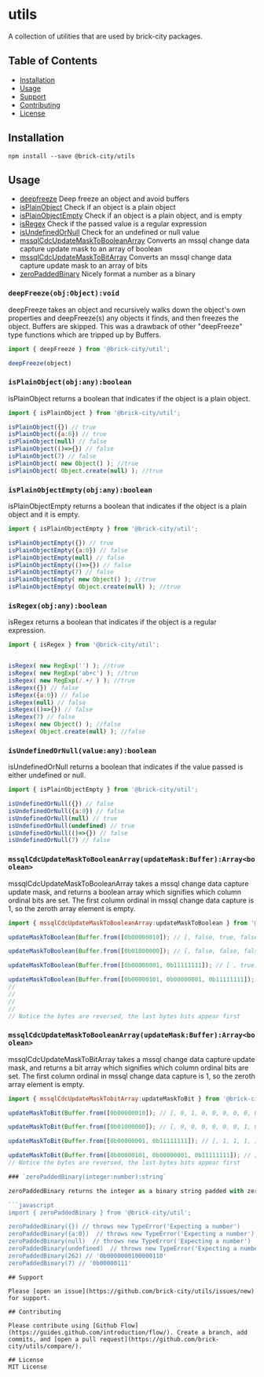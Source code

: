 # utils

A collection of utilities that are used by brick-city packages.

## Table of Contents

- [Installation](#installation)
- [Usage](#usage)
- [Support](#support)
- [Contributing](#contributing)
- [License](#license)

## Installation

```
npm install --save @brick-city/utils
```


## Usage

- [deepfreeze](#deepfreezeobjobjectvoid) Deep freeze an object and avoid buffers
- [isPlainObject](#isplainobjectobjobjectboolean) Check if an object is a plain object 
- [isPlainObjectEmpty](#isplainobjectemptyobjobjectboolean) Check if an object is a plain object, and is empty
- [isRegex](#isregexobjanyboolean) Check if the passed value is a regular expression  
- [isUndefinedOrNull](#isundefinedornullvalueanyboolean) Check for an undefined or null value
- [mssqlCdcUpdateMaskToBooleanArray]() Converts an mssql change data capture update mask to an array of boolean 
- [mssqlCdcUpdateMaskToBitArray]() Converts an mssql change data capture update mask to an array of bits
- [zeroPaddedBinary](#zeropaddedbinaryintegernumberstring) Nicely format a number as a binary


### `deepFreeze(obj:Object):void`

deepFreeze takes an object and recursively walks down the object's own properties and deepFreeze(s) any objects it finds, and then freezes the object. Buffers are skipped. This was a drawback of other "deepFreeze" type functions which are tripped up by Buffers.

```javascript
import { deepFreeze } from '@brick-city/util';

deepFreeze(object)

```

### `isPlainObject(obj:any):boolean`

isPlainObject returns a boolean that indicates if the object is a plain object.

```javascript
import { isPlainObject } from '@brick-city/util';

isPlainObject({}) // true
isPlainObject({a:0}) // true
isPlainObject(null) // false
isPlainObject(()=>{}) // false
isPlainObject(7) // false
isPlainObject( new Object() ); //true
isPlainObject( Object.create(null) ); //true

```

### `isPlainObjectEmpty(obj:any):boolean`

isPlainObjectEmpty returns a boolean that indicates if the object is a plain object and it is empty.

```javascript
import { isPlainObjectEmpty } from '@brick-city/util';

isPlainObjectEmpty({}) // true
isPlainObjectEmpty({a:0}) // false
isPlainObjectEmpty(null) // false
isPlainObjectEmpty(()=>{}) // false
isPlainObjectEmpty(7) // false
isPlainObjectEmpty( new Object() ); //true
isPlainObjectEmpty( Object.create(null) ); //true

```

### `isRegex(obj:any):boolean`

isRegex returns a boolean that indicates if the object is a regular expression.

```javascript
import { isRegex } from '@brick-city/util';


isRegex( new RegExp('') ); //true
isRegex( new RegExp('ab+c') ); //true
isRegex( new RegExp(/.+/ ) ); //true
isRegex({}) // false
isRegex({a:0}) // false
isRegex(null) // false
isRegex(()=>{}) // false
isRegex(7) // false
isRegex( new Object() ); //false
isRegex( Object.create(null) ); //false

```

### `isUndefinedOrNull(value:any):boolean`

isUndefinedOrNull returns a boolean that indicates if the value passed is either undefined or null.

```javascript
import { isPlainObjectEmpty } from '@brick-city/util';

isUndefinedOrNull({}) // false
isUndefinedOrNull({a:0}) // false
isUndefinedOrNull(null) // true
isUndefinedOrNull(undefined) // true
isUndefinedOrNull(()=>{}) // false
isUndefinedOrNull(7) // false

```

### `mssqlCdcUpdateMaskToBooleanArray(updateMask:Buffer):Array<boolean>`

mssqlCdcUpdateMaskToBooleanArray takes a mssql change data capture update mask, and returns a boolean array which signifies which column ordinal bits are set.  The first column ordinal in mssql change data capture is 1, so the zeroth array element is empty.

```javascript
import { mssqlCdcUpdateMaskToBooleanArray:updateMaskToBoolean } from '@brick-city/util';

updateMaskToBoolean(Buffer.from([0b00000010]); // [, false, true, false, false, false, false, false, false]

updateMaskToBoolean(Buffer.from([0b01000000]); // [, false, false, false, false, false, false, true, false]

updateMaskToBoolean(Buffer.from([0b00000001, 0b11111111]); // [ , true, true, true, true, true, true, true, true, true, false, false, false, false, false, false, false, true, false, true, false, false, false, false, false ]

updateMaskToBoolean(Buffer.from([0b00000101, 0b00000001, 0b11111111]); // [,
//                                                                          true, true, true, true, true, true, true, true,
//                                                                          true, false, false, false, false, false, false, false,
//                                                                          true, false, true, false, false, false, false, false,
//                                                                      ]
// Notice the bytes are reversed, the last bytes bits appear first
```


### `mssqlCdcUpdateMaskToBooleanArray(updateMask:Buffer):Array<boolean>`

mssqlCdcUpdateMaskToBitArray takes a mssql change data capture update mask, and returns a bit array which signifies which column ordinal bits are set.  The first column ordinal in mssql change data capture is 1, so the zeroth array element is empty.

```javascript
import { mssqlCdcUpdateMaskTobitArray:updateMaskToBit } from '@brick-city/util';

updateMaskToBit(Buffer.from([0b00000010]); // [, 0, 1, 0, 0, 0, 0, 0, 0]

updateMaskToBit(Buffer.from([0b01000000]); // [, 0, 0, 0, 0, 0, 0, 1, 0]

updateMaskToBit(Buffer.from([0b00000001, 0b11111111]); // [, 1, 1, 1, 1, 1, 1, 1, 1, 1, 0, 0, 0, 0, 0, 0, 0]

updateMaskToBit(Buffer.from([0b00000101, 0b00000001, 0b11111111]); // [, 1, 1, 1, 1, 1, 1, 1, 1, 1, 0, 0, 0, 0, 0, 0, 0, 1, 0, 1, 0, 0, 0, 0, 0]
// Notice the bytes are reversed, the last bytes bits appear first

### `zeroPaddedBinary(integer:number):string`

zeroPaddedBinary returns the integer as a binary string padded with zeros to a length of multiples of 8, and prefixed with '0b'. Throws with a TypeError if the value passed is not a number. The value is rounded down to an integer if it is a float.

```javascript
import { zeroPaddedBinary } from '@brick-city/util';

zeroPaddedBinary({}) // throws new TypeError('Expecting a number')
zeroPaddedBinary({a:0})  // throws new TypeError('Expecting a number')
zeroPaddedBinary(null)  // throws new TypeError('Expecting a number')
zeroPaddedBinary(undefined)  // throws new TypeError('Expecting a number')
zeroPaddedBinary(262) // '0b0000000100000110'
zeroPaddedBinary(7) // '0b00000111'

```







```
## Support

Please [open an issue](https://github.com/brick-city/utils/issues/new) for support.

## Contributing

Please contribute using [Github Flow](https://guides.github.com/introduction/flow/). Create a branch, add commits, and [open a pull request](https://github.com/brick-city/utils/compare/).

## License
MIT License